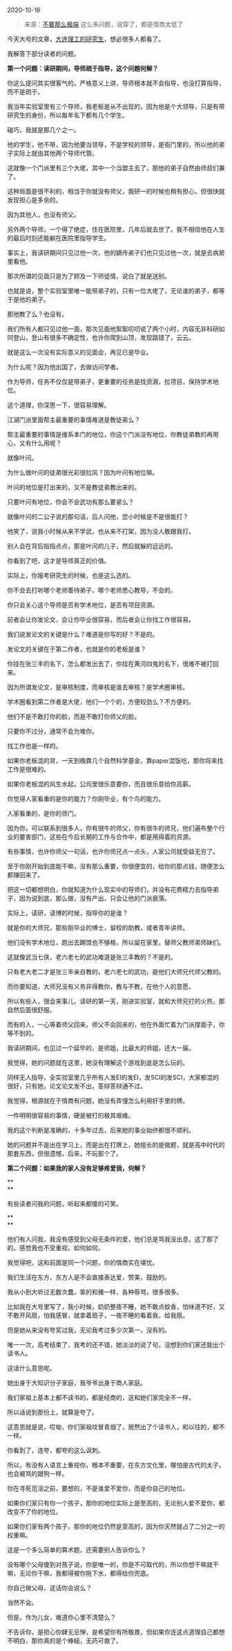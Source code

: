 2020-10-16

> 来源：[不要那么极端](http://mp.weixin.qq.com/s?__biz=MzU3NDc5Nzc0NQ==&mid=2247493884&idx=1&sn=de7b43e1b185d7f104ad108fbf3cf433&chksm=fd2e4a22ca59c3346667cded5ef21248828b26b03804dae827870999224b98cc0ffe573437e3&scene=27#wechat_redirect)
> 这么多问题，说穿了，都是情商太低了

今天大号的文章，[大连理工的研究生](https://mp.weixin.qq.com/s?__biz=MzU0MjYwNDU2Mw==&mid=2247492827&idx=2&sn=3250002bf90123213f989733988ae8e7&chksm=fb1a88a7cc6d01b183d131dd49f7a9d46de9b7a1779d3acf5201b85e85c3d2c34e93c580817a&token=636885950&lang=zh_CN&scene=21#wechat_redirect)，想必很多人都看了。  

  

我解答下部分读者的问题。  

  

 **第一个问题：读研期间，导师疏于指导，这个问题何解？**

  

你这么提问其实很客气的，严格意义上讲，导师根本就不会指导，也没打算指导，而不是疏于。  

  

我当年实验室里有三个导师，我老板是从不出现的，因为他是个大领导，只是有带研究生的身份，所以每年名下都有几个学生。  

  

碰巧，我就是那几个之一。  

  

他的学生，他不带，因为他要当领导，不是学校的领导，是衙门里的，所以他的弟子实际上就由其他两个导师代管。

  

这就像一个门派里有三个大佬，其中一个当盟主去了，那他的弟子自然由师叔们兼了。  

  

这种局面是很不利的，相当于你就没有师父，我研一的时候也稍有担心，但很快就发现担心是多余的。  

  

因为其他人，也没有师父。  

  

另外两个导师，一个得了绝症，住在医院里，几年后就去世了，我不相信他在人生的最后时刻还能躺在医院里指导学生。

  

事实上，我读研期间只见过他一次，他的嫡传弟子们也只见过他一次，就是去病房里看他。

  

那次所谓的见面只是为了顾及一下师徒情，说白了就是送别。

  

也就是说，整个实验室里唯一能带弟子的，只有一位大佬了，无论谁的弟子，都等于是他的弟子。  

  

那他教了么？也没有。

  

我们所有人都只见过他一面，那次见面他絮絮叨叨说了两个小时，内容无非科研如同登山，登山有很多不确定性，也许你爬到山顶，发现路错了，云云。  

  

就是这么一次没有实际意义的见面会，再见已是毕业。  

  

为什么呢？因为他出国了，去做访问学者。

  

作为导师，任务不仅仅是带弟子，更重要的任务是找资源，拉项目，保持学术地位。  

  

这个道理，你深思一下，很容易理解。

  

江湖门派里面帮主最重要的事情难道是教徒弟么？  

  

帮主最重要的事情是维系本门的地位，你这个门派没有地位，你教徒弟教的再用心，又有什么用呢？

  

就像叶问。  

  

为什么做叶问的徒弟很光彩很拉风？因为叶问有地位嘛。

  

叶问的地位是打出来的，又不是教徒弟教出来的。

  

只要叶问有地位，你会不会武功有那么要紧么？  

  

就像叶问的二公子说的那句话，后人问他，您小时候是不是很能打？

  

他笑了，说我小时候从来不学武，也从来不打架，因为没人敢跟我打。

  

别人会在背后指指点点，那是叶问的儿子，然后就躲的远远的。  

  

你看到了吧，这才是导师真正的价值。

  

实际上，你报考研究生的时候，也是这么选的。

  

你不会去打听哪个老师善待弟子，哪个老师悉心教导，不会的。

  

你只会关心这个导师是否有学术地位，是否有项目资源。

  

前者会让你发论文，会让你毕业很容易，而后者会让你找工作很容易。  

  

我们说发论文的关键是什么？难道是你写的好？不是的。  

  

发论文的关键在于第二作者，也就是你的老板是谁？  

  

你挂在张三丰的名下，怎么都发出去了，你挂在黄河四鬼的名下，很难不被打回来。  

  

因为所谓发论文，是审核制度，而审核是谁去审核？是学术圈审核。  

  

学术圈看到第二作者是大佬，他们一个个的，方便较劲么？不方便的。

  

他们不是不敢打你的脸，而是不敢打你师父的脸。  

  

只要你不过分，通常不会为难你。  

  

找工作也是一样的。  

  

如果你老板混的背，一天到晚靠几个自然科学基金，靠paper混饭吃，那你将来找工作是很难的。

  

如果你老板混的风生水起，公司里很乐意要你，而且很乐意给你高薪。

  

你觉得人家看重的是你的能力？你刚毕业，有个鸟的能力。

  

人家看重的，是你的师门。  

  

因为你，可以联系到很多人，你有很牛的师父，你有很牛的师兄，他们遍布整个行业的要害部门，这些在今后长期的工作与合作中，都是用得着的资源。

  

有些事情，也许你师父一句话，也许你师兄点一点头，人家公司就受益无穷了。

  

至于你刚开始到底能干嘛，没有那么重要，你很便宜的，给你的那点钱，随便怎么都赚回来了。

  

把这一切都想明白，你就知道为什么现实中的导师们，并没有花费精力去指导弟子，因为说到底，那么做，没有产出，只会让他的门派衰落。  

  

实际上，读研，读博的时候，指导你的是谁？

  

就是你的大师兄，那些刚毕业的博士，留校的助教，或者青年讲师。

  

他们没有学术地位，跑出去踢馆也不够格，所以留在家里，替师父教师弟师妹们。  

  

这就像武当七侠，老六老七的武功难道是张三丰教的？不是的。  

  

只有老大老二才是张三丰亲自教的，老六老七的武功，是他们大师兄代师父教的。  

  

而你要知道，大师兄没有义务非得教你，教与不教，在他个人的意愿。

  

所以有些人，很会来事儿，读研的第一天，刚进实验室，就和大师兄打的火热，那自然后面很舒服。

  

而有的人，一心等着师父回来，师父不会回来的，他在外面忙着为门派撑面子，你等不到的。

  

我读研期间，也见过一个延毕的，是师姐，比最大的师姐，还大一届。  

  

我觉得，她的问题就在这里，她没有理解这个游戏到底是怎么玩的。  

  

同样无人指导，全实验室里几乎所有人发EI的发EI，发SCI的发SCI，大家都混的很好，只有她，论文论文发不出，答辩答辩通不过。  

  

我觉得，根源就在于情商有问题，她没有弄懂怎么利用好手里的牌。  

  

一件明明很容易的事情，硬是被打的极其艰难。

  

我的这个判断是准确的，十多年过去，后来她的事业始终都很不顺利。  

  

她的问题并不是出在学习上，而是出在打牌上，她擅长的是做题，就是高中时代的那套东西，但很遗憾，后来，不玩那个了。  

  

 **第二个问题：如果我的家人没有足够疼爱我，何解？**

 **  
**

有些读者问我的问题，听起来都傻的可笑。

 **  
**

他们有人问我，我没有感受到父母无条件的爱，他们总是骂我没出息，这了那了的，感觉我也不受重视，如何如何。  

  

我觉得吧，这和前面是同一个问题，你的情商实在堪忧。  

  

我们生活在东方，东方人是不会直接表达爱，赞美，鼓励的。  

  

我从小到大听过无数次蠢，笨的和猪一样，各种辱骂，很多很多。  

  

比如我在大号里写了，我小时候，奶奶整夜不睡，她不敢点蚊香，怕味道不好，又不敢开风扇，怕我感冒，就拿着扇子，一夜不睡的看着我，给我扇。  

  

但是她从来没有夸奖过我，无论我考过多少次第一，没有的。  

  

唯一一次，高考结束了，我考的还不错，她淡淡的说了句，没想到你们家还能出个读书人。  

  

这话什么意思呢。  

  

她出身于大知识分子家庭，我爷爷出身于商人家庭。

  

我们家祖上基本上都不读书的，都是经商的，这和她们家完全不一样。

  

所以话说到那份上，就算是夸了。

  

这意思就是说，哎呦，你们家祖坟冒青烟了，居然出了个读书人，和以往的，都不一样。

  

你看到了，连夸，都夸的这么讽刺。  

  

所以，有没有人语言上重视你，根本不重要，在东方文化里，哪怕是古代的太子，也会被骂的跟狗一样。  

  

你在寻死觅活之前，要想的，不是谁爱不爱你，而是你自己的地位。

  

如果你们家只有你一个孩子，那你的地位实际上是至高的，无论别人爱不爱你，都改变不了你的地位。  

  

如果你们家有两个孩子，那你的地位仍然是至高的，因为你天然就占了二分之一的权重嘛。

  

这是一个多么简单的算术题，还需要别人告诉你么？  

  

没有哪个父母傻到对孩子说，你是唯一的，你是不可取代的，所以你想干嘛就干嘛，无论你干嘛，我都得被你拖下水，都得给你兜底。  

  

你自己做父母，这话你会说么？  

  

当然不会。  

  

但是，作为儿女，难道你心里不清楚么？

  

不告诉你，是担心你肆无忌惮，是希望你有所敬畏，但如果你连这点道理自己都想不明白，那你真的是个棒槌，无药可救了。

